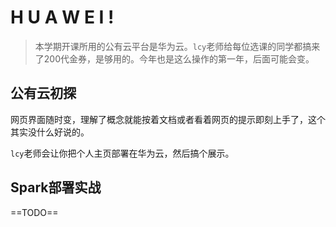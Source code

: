 # H U A W E I  !

> 本学期开课所用的公有云平台是华为云。`lcy`老师给每位选课的同学都搞来了200代金券，是够用的。今年也是这么操作的第一年，后面可能会变。

## 公有云初探

网页界面随时变，理解了概念就能按着文档或者看着网页的提示即刻上手了，这个其实没什么好说的。

`lcy`老师会让你把个人主页部署在华为云，然后搞个展示。

## Spark部署实战

==TODO==
